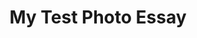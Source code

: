 ---
_schema: photo-essay
title: My Test Photo Essay
authors:
  - author: jwtepoufahsmsdf
description: Description.
publishDate: 2022-06-08T22:20:51-04:00
topper:
  topper_type: article-hero
image:
  src: /uploads/hero-social-swag.jpg
  alt: 
photo_essay_blocks:
  - _bookshop_name: design-system/section/backpage
    main:
      - _bookshop_name: design-system/column/rich-text
        text: Text.
    sidebar: []
  - _bookshop_name: design-system/section/full-bleed-photo
    src: /uploads/hero-social-swag.jpg
type: photo-essay
---